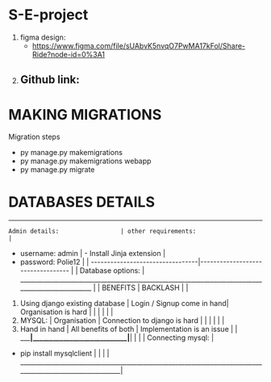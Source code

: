 # S-E-project
1. figma design: 
   - https://www.figma.com/file/sUAbvK5nvqO7PwMA17kFol/Share-Ride?node-id=0%3A1
2. Github link: 
   -

# MAKING MIGRATIONS 
Migration steps
- py manage.py makemigrations   
- py manage.py makemigrations webapp
- py manage.py migrate


# DATABASES DETAILS
__________________________________________________________________________________________________________
    Admin details:                 | other requirements:                                                  |
   - username: admin               | - Install Jinja extension                                            |
   - password: Polie12             |                                                                      |
  ---------------------------------|----------------------------------                                    |
                                                                                                          |
                                        Database options:                                                 |
_________________________________________________________________________________________________         |
                                   |       BENEFITS             |      BACKLASH                  |        |
1. Using django existing database  | Login / Signup come in hand| Organisation is hard           |        |
                                   |                            |                                |        |
2. MYSQL:                          | Organisation               | Connection to django is hard   |        |
                                   |                            |                                |        |
3. Hand in hand                    | All benefits of both       | Implementation is an issue     |        |
___________________________________|____________________________|________________________________|        |
                                                                                                          |
                                                                                                          |
Connecting mysql:                                                                                         |
- pip install mysqlclient                                                                                 |
                                                                                                          |
                                                                                                          |
                                                                                                          |
__________________________________________________________________________________________________________|